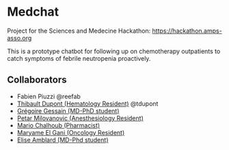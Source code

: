 # Medchat

Project for the Sciences and Medecine Hackathon: https://hackathon.amps-asso.org

This is a prototype chatbot for following up on chemotherapy outpatients to catch symptoms of febrile neutropenia proactively.

## Collaborators

 * Fabien Piuzzi @reefab
 * [Thibault Dupont (Hematology Resident)](mailto:zicmud@gmail.com) @tdupont 
 * [Grégoire Gessain (MD-PhD student)](mailto:gregoire.gessain@gmail.com)
 * [Petar Milovanovic (Anesthesiology Resident)](mailto:petar.milovanovich@gmail.com)
 * [Mario Chalhoub (Pharmacist)](mario.chalhoub@startinsaclay.fr)
 * [Maryame El Gani (Oncology Resident)](elgani_maryame@hotmail.fr)
 * [Elise Amblard (MD-Phd student)](elise.abd@gmail.com)

